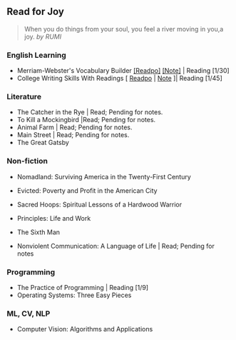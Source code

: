 ## Read for Joy

>  When you do things from your soul, you feel a river moving in you,a joy. *by RUMI*

### English Learning

- Merriam-Webster's Vocabulary Builder [[Readpo]](https://github.com/yuanpinz/readpository/tree/main/readpos/mwvb) [[Note]](https://yuanpinz.github.io/readpository/readpos/mwvb/merriam-websters-vocabulary-builder-notes.html) | Reading [1/30]
- College Writing Skills With Readings [ [Readpo](https://github.com/yuanpinz/readpository/tree/main/readpos/cwswr) \| [Note](https://yuanpinz.github.io/readpository/readpos/cwswr/college-writing-skills-with-readings-notes.html) ]| Reading [1/45] 

### Literature

- The Catcher in the Rye | Read; Pending for notes.
- To Kill a Mockingbird |Read; Pending for notes.
- Animal Farm | Read; Pending for notes.
- Main Street | Read; Pending for notes.
- The Great Gatsby

### Non-fiction

- Nomadland: Surviving America in the Twenty-First Century
- Evicted: Poverty and Profit in the American City
- Sacred Hoops: Spiritual Lessons of a Hardwood Warrior

- Principles: Life and Work
- The Sixth Man
- Nonviolent Communication: A Language of Life | Read; Pending for notes

### Programming

- The Practice of Programming | Reading [1/9]
- Operating Systems: Three Easy Pieces

### ML, CV, NLP

- Computer Vision: Algorithms and Applications

